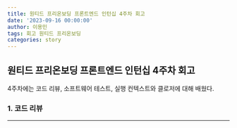 ```yaml
---
title: 원티드 프리온보딩 프론트엔드 인턴십 4주차 회고
date: '2023-09-16 00:00:00'
author: 이용민
tags: 회고 원티드 프리온보딩
categories: story
---
```


## 원티드 프리온보딩 프론트엔드 인턴십 4주차 회고

4주차에는 코드 리뷰, 소프트웨어 테스트, 실행 컨텍스트와 클로저에 대해 배웠다.

### 1. 코드 리뷰

---
